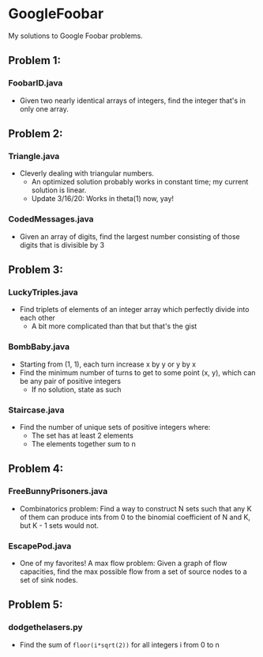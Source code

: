 # GoogleFoobar
My solutions to Google Foobar problems.

## Problem 1:
### FoobarID.java
* Given two nearly identical arrays of integers, find the integer that's in only one array.

## Problem 2:
### Triangle.java
* Cleverly dealing with triangular numbers.
  * An optimized solution probably works in constant time; my current solution is linear.
  * Update 3/16/20: Works in theta(1) now, yay!
### CodedMessages.java
* Given an array of digits, find the largest number consisting of those digits that is divisible by 3

## Problem 3:
### LuckyTriples.java
* Find triplets of elements of an integer array which perfectly divide into each other
  * A bit more complicated than that but that's the gist
  
### BombBaby.java
  * Starting from (1, 1), each turn increase x by y or y by x
  * Find the minimum number of turns to get to some point (x, y), which can be any pair of positive integers
    * If no solution, state as such

### Staircase.java
  * Find the number of unique sets of positive integers where:
    * The set has at least 2 elements
    * The elements together sum to n
    
## Problem 4:
### FreeBunnyPrisoners.java
  * Combinatorics problem: Find a way to construct N sets such that any K of them can produce ints from 0 to the binomial coefficient of N and K, but K - 1 sets would not.
### EscapePod.java
  * One of my favorites! A max flow problem: Given a graph of flow capacities, find the max possible flow from a set of source nodes to a set of sink nodes.
  
## Problem 5:
### dodgethelasers.py
  * Find the sum of `floor(i*sqrt(2))` for all integers i from 0 to n
